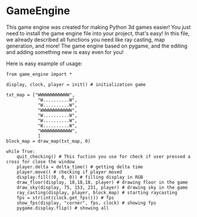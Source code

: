 # GameEngine
This game engine was created for making Python 3d games easier!
You just need to install the game engine file into your project, that's easy! In this file, we already described all functions you need like ray casting, map generation, and more!
The game engine based on pygame, and the editing and adding something new is easy even for you!

Here is easy example of usage:

```
from game_engine import *

display, clock, player = init() # initialization game

txt_map = ["WWWWWWWWWWWW",
            "W..........W",
            "W..........W",
            "WWWWWWWWWWWW",
            "W..........W",
            "W..........W",
            "W..........W",
            "WWWWWWWWWWWW",
            ]
block_map = draw_map(txt_map, 0)

while True:
    quit_checking() # This fuction you use for check if user pressed a cross for close the window
    player.delta = delta_time() # getting delta time
    player.move() # checking if player moved
    display.fill((0, 0, 0)) # filling display in RGB
    draw_floor(display, 18,18,18, player) # drawing floor in the game
    draw_sky(display, 75, 153, 231, player) # drawing sky in the game
    ray_casting(display, player, block_map) # starting raycasting
    fps = str(int(clock.get_fps())) # fps
    show_fps(display, "corner", fps, clock) # showing fps
    pygame.display.flip() # showing all
```
